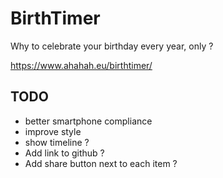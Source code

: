 # BirthTimer

Why to celebrate your birthday every year, only ?

https://www.ahahah.eu/birthtimer/

## TODO

- better smartphone compliance
- improve style
- show timeline ?
- Add link to github ?
- Add share button next to each item ?
